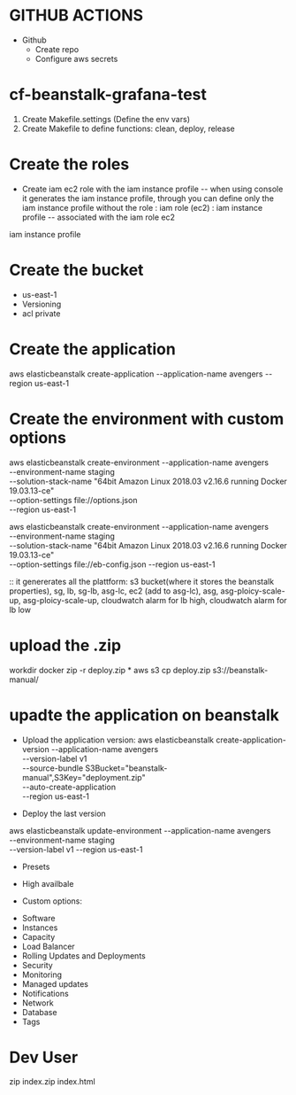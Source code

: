 # GITHUB ACTIONS
* Github
    - Create repo
    - Configure aws secrets


# cf-beanstalk-grafana-test

1. Create Makefile.settings (Define the env vars)
2. Create Makefile to define functions: clean, deploy, release



# Create the roles
* Create iam ec2 role with the iam instance profile -- when using console it generates the iam instance profile, through you can define only the iam instance profile without the role
: iam role (ec2)
: iam instance profile -- associated with the iam role ec2


iam instance profile

# Create the bucket
- us-east-1
- Versioning
- acl private


# Create the application
aws elasticbeanstalk create-application --application-name avengers --region us-east-1

# Create the environment with custom options
aws elasticbeanstalk create-environment --application-name avengers \
    --environment-name staging \
    --solution-stack-name "64bit Amazon Linux 2018.03 v2.16.6 running Docker 19.03.13-ce" \
    --option-settings file://options.json \
    --region us-east-1


aws elasticbeanstalk create-environment --application-name avengers \
    --environment-name staging \
    --solution-stack-name "64bit Amazon Linux 2018.03 v2.16.6 running Docker 19.03.13-ce" \
    --option-settings file://eb-config.json
    --region us-east-1

:: it genererates all the plattform: s3 bucket(where it stores the beanstalk properties), sg, lb, sg-lb, asg-lc, ec2 (add to asg-lc), asg, asg-ploicy-scale-up, asg-ploicy-scale-up, cloudwatch alarm for lb high, cloudwatch alarm for lb low   




# upload the .zip
workdir docker
zip -r deploy.zip *
aws s3 cp deploy.zip s3://beanstalk-manual/

# upadte the application on beanstalk

* Upload the application version:
aws elasticbeanstalk create-application-version --application-name avengers \
    --version-label v1 \
    --source-bundle S3Bucket="beanstalk-manual",S3Key="deployment.zip" \
    --auto-create-application \
    --region us-east-1

* Deploy the last version

aws elasticbeanstalk update-environment --application-name avengers \
    --environment-name staging \
    --version-label v1 --region us-east-1






* Presets
- High availbale

* Custom options:
- Software
- Instances
- Capacity
- Load Balancer
- Rolling Updates and Deployments
- Security
- Monitoring
- Managed updates
- Notifications
- Network
- Database
- Tags


# Dev User
zip index.zip index.html

